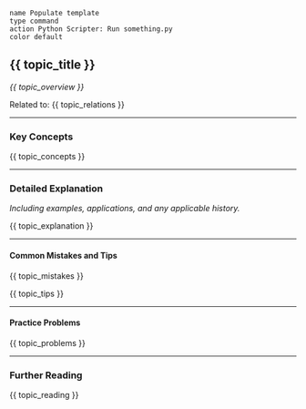 ```button
name Populate template
type command
action Python Scripter: Run something.py
color default
```
## {{ topic_title }}
*{{ topic_overview }}*

Related to:
{{ topic_relations }}

---
### Key Concepts

{{ topic_concepts }}

---
### Detailed Explanation
*Including examples, applications, and any applicable history.*

{{ topic_explanation }}

---
#### Common Mistakes and Tips

{{ topic_mistakes }}

{{ topic_tips }}

---
#### Practice Problems

{{ topic_problems }}

---
### Further Reading

{{ topic_reading }}